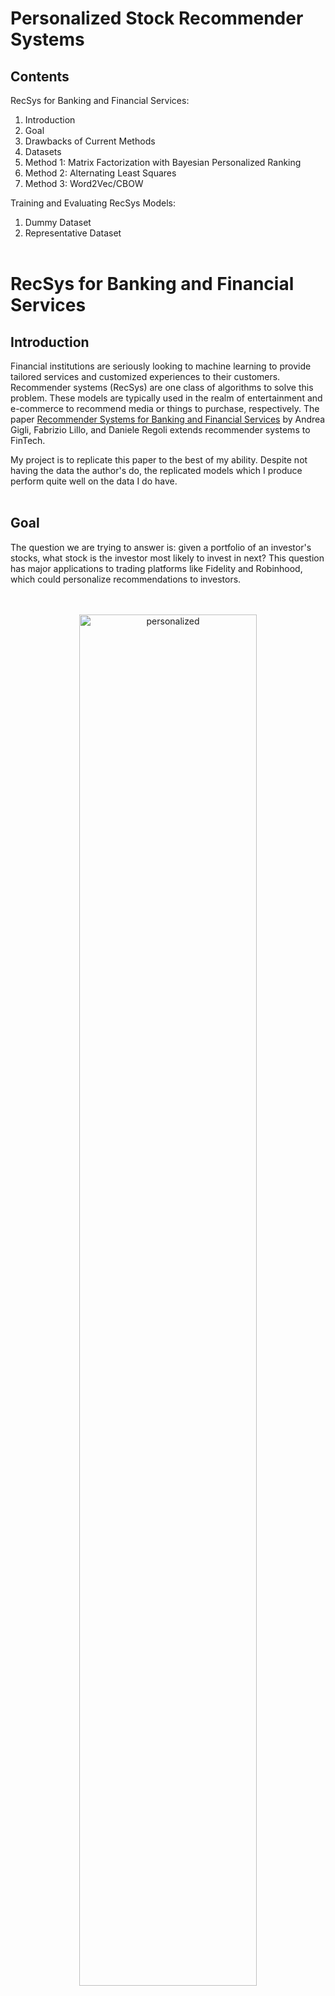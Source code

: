 # **Personalized Stock Recommender Systems**

## **Contents**
RecSys for Banking and Financial Services:
1. Introduction
2. Goal
3. Drawbacks of Current Methods
4. Datasets
5. Method 1: Matrix Factorization with Bayesian Personalized Ranking
6. Method 2: Alternating Least Squares
7. Method 3: Word2Vec/CBOW

Training and Evaluating RecSys Models:
1. Dummy Dataset
2. Representative Dataset
<br/><br/>

# RecSys for Banking and Financial Services

## **Introduction**
Financial institutions are seriously looking to machine learning to provide tailored services and customized experiences to their customers.  Recommender systems (RecSys) are one class of algorithms to solve this problem.  These models are typically used in the realm of entertainment and e-commerce to recommend media or things to purchase, respectively. The paper [Recommender Systems for Banking and Financial Services](http://ceur-ws.org/Vol-1905/recsys2017_poster13.pdf) by Andrea Gigli, Fabrizio Lillo, and Daniele Regoli extends recommender systems to FinTech.

My project is to replicate this paper to the best of my ability.  Despite not having the data the author's do, the replicated models which I produce perform quite well on the data I do have.
<br/><br/>

## **Goal**
The question we are trying to answer is: given a portfolio of an investor's stocks, what stock is the investor most likely to invest in next?  This question has major applications to trading platforms like Fidelity and Robinhood, which could personalize recommendations to investors.
<p align="center">
<br/><br/>
<img src="images/goal.png" alt = "personalized" width="75%"/>
<br/><br/>
</p>
In the graphic above, we have an investor on the left who has invested in tech companies like IBM, Intel, AMD and Google, but not in automotive companies like ford.  This information is given to a model which then outputs a list of stocks which it believes the investor is most likely to purchase.  We see that NVIDIA and Apple are at the top while General Motors is quite low.
<br/><br/>

## **Drawbacks of Current Methods**
Why is a new recommendation system needed, though, in the first place? Well, recommender systems in FinTech are relatively new, just becoming prevalent in the past five years or so:
- Financial institutions still typically conduct their own research  and provide opinions to investors
- At publication, many methods in the literature base their recommendations on broker research and news using NLP
- These models take a long time to train and are costly

Moreover, the literature tends towards explicit, un-personalized recommenders.  Explicit means that the information collected directly reflects explicit opinions of the investor.  Un-personalized means that the recommender provides the same recommendations to everyone, such as a popularity-based system.  Both of these things are unideal because explicit information is not always necessary and an un-personalized system is more disconnected from investors.  What we want is an implicit, personalized  recommender that is only given "purchased"/"not purchased" information.  This will lead to a happy investor and the firm implementing the recommender system to make more money, as illustrated in the graphic here. 
<p align="center">
    <img src="images/personalized.png" alt = "personalized" width="50%"/>
    <br/><br/>
</p>

## **Recommender Systems to the Rescue**
At the 2017 ACM Recommender Systems conference, Gigli, Lillo, and Regoli showed that an *implicit* recommender system can predict preferences of users (investors) and the items (stocks) they purchase.  The showcased three different RecSys methods:
- Matrix factorization with Bayesian Personalized Ranking (BPR)
- Alternating Least Squares (ALS)
- Word2Vec/Continuous Bag of Words

The paper compares these algorithms against popularity methods that base their predictions solely on the popularity of different items (completely unpersonalized). 
<p align="center">
<br/><br/>
<img src="images/recsys_poster.png" alt = "personalized" width="66%"/>
<br/><br/>
</p>

## **Datasets**
The data used for these recommendation systems is an interaction matrix between investors and the stocks they purchase.  More specificaly, we need a relation where each record is a transaction that has
- the investor identification number (```int```)
- the stock identification number (```int```)
- the timestamp of that transaction (```int```)

The interactions matrix itself should end up boiling down to somelike like the table below.
<p align="center">
<br/><br/>
<img src="images/desired_data.png" alt = "personalized" width="66%"/>
<br/><br/>
</p>


### **Ideal Data**
The authors of the paper obtain this data from a European bank, where about 200,000 clients make 1.3 million transaction total.  Unfortunately, this data is proprietary and not available to us.  In this data's stead, we use two other datasets: a dummy dataset for testing the model and a representative dataset of transactions collected from UC Irvine.

### **Dummy Data**
To test to see if our model works, we will use the [MovieLens 100k](https://grouplens.org/datasets/movielens/100k/) dataset.  This dataset contains 100,000 records of about 1,000 different users each interacting with, on average, 100 movies from a population of 1,600 movies.  So, our interaction matrix will have a shape of approximately 1,000 rows by 1,600 columns.

### **Representative Dataset**
Orginially, I was going to use 13F forms submitted by hedge funds in Q4 2020 instead of users/stocks; however, the thousands of hedge funds I looked at invested from too large of a popultion of stocks.  This resulted in the interaction matrix becoming too scarce to make meaningful predictions.

Instead, I will use a dataset of historical online transactions collected from [UC Irvine](https://archive.ics.uci.edu/ml/datasets/online+retail).  This dataset contains approximately 540,000 records.
<br/><br/>

## **Method 1: Matrix Factorization with BPR [(Rendle et al., 2012)](https://arxiv.org/pdf/1205.2618.pdf)**
Matrix factorization (MF) is used because it captures the low-rank structure of linear investor-stock interactions.  In the figure below, we let $m, n, k \in \mathbb{N}$, where $m$ is the number of investors, $n$ is the number of stocks, and $k$ is the number of latent factors in $P$ and $Q$.
<p align="center">
<img src="images/matrix_factorization.png" alt = "personalized" width="66%"/>
<br/><br/>
</p>

The general model of MF is that there is an investor/stock interaction matrix $R$ which can be broken down into two latent matrices $P$ and $Q$.  MF finds these latent matrices using mean squared error and an optimizer such as Adam and uses it to predict unknown ratings.  However, in our case, since we are using *implicit* information, it is imperative that we use an optimization criterion such as Bayesian Personalized Ranking (BPR) over pairs of stocks for a particular investor when updating our model's parameters.  In this implicit scenario, the mulitplication of $P$ and $Q$ won't result in an explicit reconstruction of $R$, but rather a list of scores for each stock which we can then use to rank preferences.

To illustrate BPR, first let $I$ denote all stocks and $I^+$ denote purchased stocks.  Then, BPR is defined for pairs of stocks (per investor $u$) in the set
$$D:=\{(u, i, j)\ |\ i \in I_{u}^{+} \wedge j \in I \setminus I_{u}^{+} \}$$
Let's further define $\hat{y}$ as the binary prediction of "purchased" (1) or "not purchased" (0), $\lambda$ as the regularization hyperparameter, and $\Theta$ as the learned parameters.  Then BPR loss with L2-regularization is defined to be
$$\text{BPRLoss} := \sum_{u, i, j \in D}\ln(\sigma(\hat{y}_{ui} - \hat{y}_{uj}) - \lambda_\Theta ||\Theta||^2$$
where $\sigma$ is the sigmoid function.
<br/><br/>

### **Model Implementation in PyTorch**
The above logic is written in PyTorch in the file [mf_bpr.py](src/mf_bpr.py).  We first start with the model itself, which has two embeddings matrices as defined using ```nn.Embedding``` and then initialized via a normal distribution.  During the forward propagation step, ids corresponding to the investor and ids of the stocks they purchased are supplied.  The embeddings of these ids are obtained and the dot product of them are multiplied together to compute the scores.
```python
class MF_BPR(nn.Module):
    def __init__(self, investor_num: int, stock_num: int, latent_factors: int):
        """
        Initializes a matrix factorization model that is meant to be used in
        conjunction with Bayesian Personalized Recommendation loss.

        Parameters
        ----------
        investor_num (int) - number of investors\n
        stock_num (int) - number of stocks\n
        latent_factors (int) - number of latent factors
        """
        super(MF_BPR, self).__init__()
        self.embed_investor = nn.Embedding(investor_num, latent_factors)
        self.embed_stock = nn.Embedding(stock_num, latent_factors)

        nn.init.normal_(self.embed_investor.weight, std=0.01)
        nn.init.normal_(self.embed_stock.weight, std=0.01)

    def forward(self, investors: torch.Tensor, stocks: torch.Tensor) -> torch.Tensor:
        """
        Parameters
        ----------
        investors (torch.Tensor) - investor ids\n
        stocks (torch.Tensor) - ids of stocks that the investors purchased\n

        Output
        ------
        scores  (torch.Tensor) - scores of stocks that the investors may purchase next
        """
        investor = self.embed_investor(investors)
        stock_positive = self.embed_stock(stocks)
        scores = (investor * stock_positive).sum(dim=-1)

        return scores
```
The Bayesian Personalized ranking loss which accompanies the loss is constructed outside of the class.  Given score tensors of (investors, num_stocks), we aim to maximize the distance between the positive and negative scores:
```python
def BPR_Loss(positive : torch.Tensor, negative : torch.Tensor) -> torch.Tensor:
    """
    Given postive and negative examples, compute Bayesian Personalized ranking loss
    """
    distances = positive - negative
    loss = - torch.sum(torch.log(torch.sigmoid(distances)), 0, keepdim=True)

    return loss
```
<br/><br/>

## **Method 2: Alternating Least Squares [(Zhou et al., 2008)](https://doi.org/10.1007/978-3-540-68880-8_32)**
Alternating least squares is a distributed analog to matrix factorization.  It improves upon original matrix factorization by taking in implicit information and iteratively alternating between optimizing the latent investor matrix and fixing the latent stock matrix and vice versa.  This alternation in illustrated in the graphic on the right, where only one matrix is learned at a time.
<p align="center">
<img src="images/als.png" alt = "personalized" width="66%"/>
<br/><br/>
</p>

The benifit of fixing one matrix at a time is that it enables an analytical solution to the optimization problem.  Consider a mean squared error with L2-regularization:
$$\text{MSE} = \sum_{u, i}\left(R_{ui} - \hat{R}_{ui}\right)^2 + \lambda_\Theta||\Theta||^2$$
If $P$ is fixed, then the analaytical solution to the optimization problem is
$$Q = R^TP\left(P^TP + \lambda I_k\right)^{-1}$$
If $Q$ is fixed, then the analytical solution to the optimization problem is
$$P = R^TQ\left(Q^TQ + \lambda I_k\right)^{-1}$$
where $I_k$ is the identity matrix of dimension $k$.

Computing these analytical solutions is extremely fast compared to learning the latent factors in a approximate, gradient descent-like fashion.  Indeed, ALS is meant to be used in a distributed environment with Apache Spark in large scale environments for fast performance.
<br/><br/>

### **Model Implementation in NumPy**
The above logic is written in numpy in the file [als.py](src/als.py).  We first start with the model itself, which, like MF, has two embeddings matrices and then initialized via a normal distribution.  During the training step, we first assume the stock embedding matrix to be fixed and compute the investor embedding matrix via the first analytical solution above; then, we assume the investor embedding matrix to be fixed and compute the stock embedding via the second analytical solution above.  During predictions, we simply need to multiple to two embedding matricies together and obtain the corresponding (investor, stock) predictions.
```python
class ALS():
    def __init__(self, investor_num: int, stock_num: int, latent_factors: int,
                 train_data: np.ndarray, reg: float):
        """
        An Alternating Least Squares model which alternates between freezing the
        investor embedding matrix and the stock embedding matrix.

        Parameters
        ----------
        investor_num (int) - number of investors\n
        stock_num (int) - number of stocks\n
        latent_factors (int) - number of latent factors\n
        train_data (np.ndarray) - training data of shape (investor_num, stock_num)\n
        reg (float) - regularization factor
        """
        self.n_factors = latent_factors
        self.embed_investor = np.random.random((investor_num, latent_factors))
        self.embed_stock = np.random.random((stock_num, latent_factors))
        self.train_data = train_data
        self.reg = reg

    def train(self) -> None:
        """
        Train the ALS model by first fixing the stock embedding matrix and learning
        the investor embeddings and then the other way around.
        """
        # Train investor embeddings
        A_1 = np.matmul(self.embed_stock.T, self.embed_stock) + \
            np.eye(self.n_factors) * \
            self.reg  # (latent_factors, latent_factors)

        b_1 = np.matmul(self.train_data, self.embed_stock)
        self.embed_investor = np.matmul(b_1, np.linalg.inv(A_1))

        # Train stock embeddings
        A_2 = np.matmul(self.embed_investor.T, self.embed_investor) + \
            np.eye(self.n_factors) * \
            self.reg  # (latent_factors, latent_factors)
        b_2 = np.matmul(self.train_data.T, self.embed_investor)
        self.embed_stock = np.matmul(b_2, np.linalg.inv(A_2))

    def predict(self, user_ids: list, item_idxs: list) -> list:
        """
        Make matrix predictions using the ALS model
        """
        predictions = np.matmul(self.embed_investor, self.embed_stock.T)
        return [predictions[user_ids[i], item_idxs[i]] for i in range(len(user_ids))]
```
<br/><br/>

## **Method 3: Word2Vec/CBOW [(Mikolov et al. 2013a)](https://arxiv.org/abs/1301.3781)**
The Word2Vec model is typically used in NLP to create word embeddings for different words in a corpus of text over different documents.  Here, investors' portfolios are documents, and each stock is a word $w$ from a vocabulary $\mathcal{V}$.  There are two variants of Word2Vec, Skip-Gram and Continuous Bag of Words (CBOW), but the variant we're interested in is CBOW, as it allows us to predict whether one purchased stock is in an investor's portfolio.  The graphic on the left illustrates the objective of this model: given a portfolio of stocks like IBM, Intel, AMD, and Texas Instruments, we want to maximize the probability of another purchased tech stock like NVIDIA and minimize the probability of some random stock like General Motors.
<p align="center">
<img src="images/cbow_obj.png" alt = "personalized" width="50%"/>
<br/><br/>
</p>

Let $\mathcal{W}_o$ be a set of context words (in a window of size $m$) and $u_c$, $v_o \in \mathbb{R}^d$ represent $d$-dimensional target word and context word embeddings, respectively.  Then, the conditional probability of a target word is simply the softmax of that target word:
$$\Pr(w_c\ |\ \mathcal{W}_0) = \frac{e^{u_c^Tv_o}}{\sum_{i \in \mathcal{V}}e^{u_i^Tv_o}}$$
The loss function for CBOW can be derived from the maximim likelihood estimation, where $L$ is the length of the portfolio and a word at time $t$ is $w^{(t)}$:
$$\text{CBOW-OPT} := \prod_{t = 1}^L\Pr\left(w^{(t)}\ |\ w^{(t-m)},\ldots, w^{(t-1)}, w^{(t+1)},\ldots,w^{(t+m)}\right)$$
<br/><br/>

### **Model Implementation in PyTorch**
The above logic is written in PyTorch in the file [word2vec.py](src/word2vec.py).  We first start with the model itself, which has...
- an embedding matrix of size (```vocab_size```, ```embedding_dim```) defined using ```nn.Embedding```
- an input linear layer defined using ```nn.Linear```.  It takes in ```context_size * embedding_dim``` number of inputs and produces ```128``` outputs for the hidden layer.
- a hidden layer defined using ```nn.Linear```.  It takes in ```128``` hidden inputs and produces ```vocab_size``` number of outputs.
  
During the forward propagation step, embeddings of the context stocks are computed and then passed into the multi-layer perceptron (MLP).  The output of this MLP is then given to ```F.log_softmax```, which computes the probabilities of each of the stocks.
```python
class CBOW(nn.Module):
    def __init__(self, vocab_size: int, embedding_dim: int, context_size: int):
        """
        Initialize a CBOW model. Adapted from https://srijithr.gitlab.io/post/word2vec/.

        Parameters
        ----------
        vocab_size (int) - the size of all stocks under consideration\n
        embedding_dim (int) - the size of the embedding dimension\n
        context_size (int) - the number of words used as context for prediction
        """
        super(CBOW, self).__init__()
        self.embeddings = nn.Embedding(vocab_size, embedding_dim)
        self.linear1 = nn.Linear(context_size * embedding_dim, 128)
        self.linear2 = nn.Linear(128, vocab_size)
        self.context_size = context_size
        self.embedding_dim = embedding_dim

    def forward(self, context_words: torch.Tensor) -> torch.Tensor:
        """
        Parameters
        ----------
        context_words (torch.Tensor) - a tensor of words ids used as context for prediction of
            the target

        Output
        ------
        log_probabilities (torch.Tensor) - a tensor of the probabilities of each word
            in the vocabulary
        """
        embeddings = self.embeddings(context_words).view((context_words.shape[0],
            self.context_size * self.embedding_dim))
        out1 = F.relu(self.linear1(embeddings))
        out2 = self.linear2(out1)
        log_probabilities = F.log_softmax(out2, dim=1)
        return log_probabilities
```
As we'll see later, the loss funciton being used in conjunction with ```CBOW``` is ```nn.NLLLoss```, which is the negative log likelihood loss used to train a classification problem with multiple classes.
<br/><br/>

# Training and Evaluating RecSys Models
First, let's import the relevant packages that will be used throughout

## **Model Efficacy Check with Dummy Dataset**
To start, let's read in the [dataset](data/dummy.data):
```python
# Read data
def read_dummy():
    dummy_data = pd.read_csv("data/dummy.data", sep='\t', 
        names = ["user_id", "item_id", "rating", "timestamp"], engine = "python")
    num_users = dummy_data.user_id.unique().shape[0]
    num_items = dummy_data.item_id.unique().shape[0]
    return dummy_data, num_users, num_items
```
